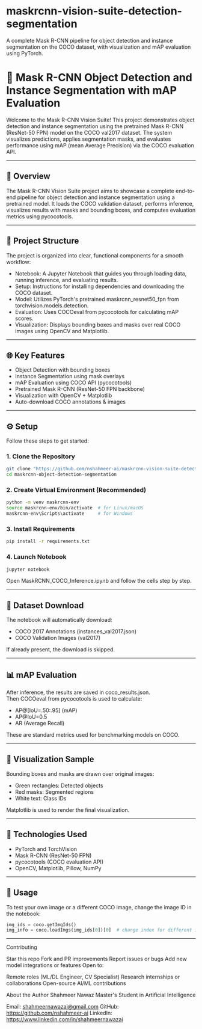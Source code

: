 # maskrcnn-vision-suite-detection-segmentation
A complete Mask R-CNN pipeline for object detection and instance segmentation on the COCO dataset, with visualization and mAP evaluation using PyTorch.

# 🧠 Mask R-CNN Object Detection and Instance Segmentation with mAP Evaluation

Welcome to the Mask R-CNN Vision Suite! This project demonstrates object detection and instance segmentation using the pretrained Mask R-CNN (ResNet-50 FPN) model on the COCO val2017 dataset. The system visualizes predictions, applies segmentation masks, and evaluates performance using mAP (mean Average Precision) via the COCO evaluation API.

---

## 📌 Overview

The Mask R-CNN Vision Suite project aims to showcase a complete end-to-end pipeline for object detection and instance segmentation using a pretrained model. It loads the COCO validation dataset, performs inference, visualizes results with masks and bounding boxes, and computes evaluation metrics using pycocotools.

---

## 🧱 Project Structure

The project is organized into clear, functional components for a smooth workflow:

- Notebook: A Jupyter Notebook that guides you through loading data, running inference, and evaluating results.
- Setup: Instructions for installing dependencies and downloading the COCO dataset.
- Model: Utilizes PyTorch's pretrained maskrcnn_resnet50_fpn from torchvision.models.detection.
- Evaluation: Uses COCOeval from pycocotools for calculating mAP scores.
- Visualization: Displays bounding boxes and masks over real COCO images using OpenCV and Matplotlib.

---

## 🌐 Key Features

- Object Detection with bounding boxes  
- Instance Segmentation using mask overlays  
- mAP Evaluation using COCO API (pycocotools)  
- Pretrained Mask R-CNN (ResNet-50 FPN backbone)  
- Visualization with OpenCV + Matplotlib  
- Auto-download COCO annotations & images  

---

## ⚙️ Setup

Follow these steps to get started:

### 1. Clone the Repository

```bash
git clone "https://github.com/nshahmeer-ai/maskrcnn-vision-suite-detection-segmentation"
cd maskrcnn-object-detection-segmentation
```

### 2. Create Virtual Environment (Recommended)

```bash
python -m venv maskrcnn-env
source maskrcnn-env/bin/activate  # for Linux/macOS
maskrcnn-env\Scripts\activate     # for Windows
```

### 3. Install Requirements

```bash
pip install -r requirements.txt
```

### 4. Launch Notebook

```bash
jupyter notebook
```

Open MaskRCNN_COCO_Inference.ipynb and follow the cells step by step.

---

## 📂 Dataset Download

The notebook will automatically download:

- COCO 2017 Annotations (instances_val2017.json)  
- COCO Validation Images (val2017)  

If already present, the download is skipped.

---

## 📊 mAP Evaluation

After inference, the results are saved in coco_results.json.  
Then COCOeval from pycocotools is used to calculate:

- AP@[IoU=.50:.95] (mAP)  
- AP@IoU=0.5  
- AR (Average Recall)  

These are standard metrics used for benchmarking models on COCO.

---

## 📸 Visualization Sample

Bounding boxes and masks are drawn over original images:

- Green rectangles: Detected objects  
- Red masks: Segmented regions  
- White text: Class IDs  

Matplotlib is used to render the final visualization.

---

## 🧠 Technologies Used

- PyTorch and TorchVision  
- Mask R-CNN (ResNet-50 FPN)  
- pycocotools (COCO evaluation API)  
- OpenCV, Matplotlib, Pillow, NumPy  

---

## 🧪 Usage

To test your own image or a different COCO image, change the image ID in the notebook:

```python
img_ids = coco.getImgIds()
img_info = coco.loadImgs(img_ids[0])[0]  # change index for different image
```

---


Contributing

Star this repo
Fork and PR improvements
Report issues or bugs
Add new model integrations or features
Open to:

Remote roles (ML/DL Engineer, CV Specialist)
Research internships or collaborations
Open-source AI/ML contributions

About the Author Shahmeer Nawaz Master's Student in Artificial Intelligence

Email: shahmeernawazai@gmail.com GitHub: https://github.com/nshahmeer-ai LinkedIn: https://www.linkedin.com/in/shahmeernawazai


